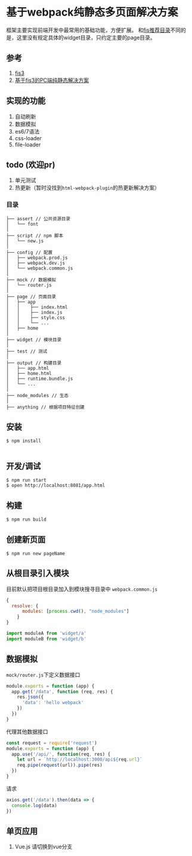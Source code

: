 # 基于webpack纯静态多页面解决方案
框架主要实现前端开发中最常用的基础功能，方便扩展。
和[fis推荐目录](https://github.com/fex-team/fis3-solutions/blob/master/intro.md#目录规范-1)不同的是，这里没有规定具体的widget目录，只约定主要的page目录。

## 参考
1. [fis3](http://fex-team.github.io/fis3/index.html)
2. [基于fis3的PC端纯静态解决方案](https://github.com/fancyboynet/fis3-www-demo)

## 实现的功能
1. 自动刷新
2. 数据模拟
3. es6/7语法
4. css-loader
5. file-loader

## todo (欢迎pr)
1. 单元测试
2. 热更新（暂时没找到`html-webpack-plugin`的热更新解决方案）
### 目录

```
├── assert // 公共资源目录
│   └── font
│
├── script // npm 脚本
│   └── new.js
│
├── config // 配置
│   ├── webpack.prod.js
│   ├── webpack.dev.js
│   └── webpack.common.js
│
├── mock // 数据模拟
│   └── router.js
│
├── page // 页面目录
│   ├── app
│   │    ├── index.html
│   │    ├── index.js
│   │    ├── style.css
│   │    └── ...
│   ├── home
│
├── widget // 模块目录
│
├── test // 测试
│
├── output // 构建目录
│   ├── app.html
│   ├── home.html
│   ├── runtime.bundle.js
│   └── ...
│
├── node_modules // 生态
│
├── anything // 根据项目特征创建

```
## 安装

```
$ npm install
    
```

## 开发/调试
```$xslt
$ npm run start
$ open http://localhost:8081/app.html
```

## 构建
```$xslt
$ npm run build
```

## 创建新页面
```$xslt
$ npm run new pageName
```

## 从根目录引入模块
目前默认把项目根目录加入到模块搜寻目录中
`webpack.common.js`
```js
{
  resolve: {
      modules: [process.cwd(), "node_modules"]
    }
}

```
```js
import moduleA from 'widget/a'
import moduleB from 'widget/b'
```

## 数据模拟
`mock/router.js`下定义数据接口
```js
module.exports = function (app) {
  app.get('/data', function (req, res) {
    res.json({
      'data': 'hello webpack'
    })
  })
}
```
代理其他数据接口
```js
const request = require('request')
module.exports = function (app) {
  app.use('/api/', function(req, res) {
    let url = `http://localhost:3000/api${req.url}`
    req.pipe(request(url)).pipe(res)
  })
}

```
请求
```js
axios.get('/data').then(data => {
  console.log(data)
})
```

## 单页应用
1. Vue.js 请切换到vue分支
